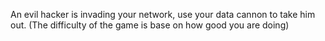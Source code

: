 An evil hacker is invading your network, use your data cannon to take him out.
(The difficulty of the game is base on how good you are doing)
